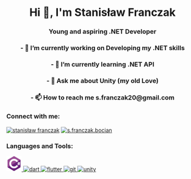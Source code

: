 <h1 align="center">Hi 👋, I'm Stanisław Franczak</h1>
<h3 align="center">Young and aspiring .NET Developer</h3>


<h3 align="center"> - 🔭 I’m currently working on Developing my .NET skills

<h3 align="center"> - 🌱 I’m currently learning .NET API

<h3 align="center"> - 💬 Ask me about Unity (my old Love)

<h3 align="center"> - 📫 How to reach me s.franczak20@gmail.com

<h3 align="left">Connect with me:</h3>
<p align="left">
<a href="https://fb.com/stanisław franczak" target="blank"><img align="center" src="https://raw.githubusercontent.com/rahuldkjain/github-profile-readme-generator/master/src/images/icons/Social/facebook.svg" alt="stanisław franczak" height="30" width="40" /></a>
<a href="https://instagram.com/s.franczak.bocian" target="blank"><img align="center" src="https://raw.githubusercontent.com/rahuldkjain/github-profile-readme-generator/master/src/images/icons/Social/instagram.svg" alt="s.franczak.bocian" height="30" width="40" /></a>
</p>

<h3 align="left">Languages and Tools:</h3>
<p align="left"> <a href="https://www.w3schools.com/cs/" target="_blank" rel="noreferrer"> <img src="https://raw.githubusercontent.com/devicons/devicon/master/icons/csharp/csharp-original.svg" alt="csharp" width="40" height="40"/> </a> <a href="https://dart.dev" target="_blank" rel="noreferrer"> <img src="https://www.vectorlogo.zone/logos/dartlang/dartlang-icon.svg" alt="dart" width="40" height="40"/> </a> <a href="https://flutter.dev" target="_blank" rel="noreferrer"> <img src="https://www.vectorlogo.zone/logos/flutterio/flutterio-icon.svg" alt="flutter" width="40" height="40"/> </a> <a href="https://git-scm.com/" target="_blank" rel="noreferrer"> <img src="https://www.vectorlogo.zone/logos/git-scm/git-scm-icon.svg" alt="git" width="40" height="40"/> </a> <a href="https://unity.com/" target="_blank" rel="noreferrer"> <img src="https://www.vectorlogo.zone/logos/unity3d/unity3d-icon.svg" alt="unity" width="40" height="40"/> </a> </p>
